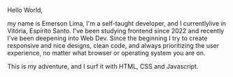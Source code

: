 Hello World,

my name is Emerson Lima, I'm a self-taught developer, and I currentlylive in Vitória, Espírito Santo. I've been studying frontend since 2022 and recently I've been deepening into Web Dev. Since the beginning I try to create responsive and nice designs, clean code, and always prioritizing the user experience, no matter what browser or operating system you are on.

This is my adventure, and I surf it with HTML, CSS and Javascript.
